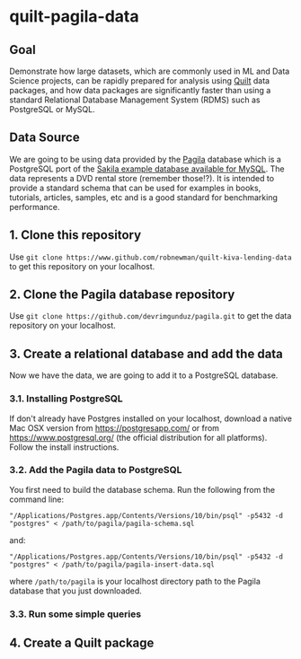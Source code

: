 # quilt-pagila-data

## Goal

Demonstrate how large datasets, which are commonly used in ML and Data Science projects, can be rapidly prepared for analysis using [Quilt](https://www.quiltdata.com) data packages, and how data packages are significantly faster than using a standard Relational Database Management System (RDMS) such as PostgreSQL or MySQL.

## Data Source

We are going to be using data provided by the [Pagila](https://github.com/devrimgunduz/pagila) database which is a PostgreSQL port of the [Sakila example database available for MySQL](https://dev.mysql.com/doc/sakila/en/). The data represents a DVD rental store (remember those!?). It is intended to provide a standard schema that can be used for examples in books, tutorials, articles, samples, etc and is a good standard for benchmarking performance.

## 1. Clone this repository

Use `git clone https://www.github.com/robnewman/quilt-kiva-lending-data` to get this repository on your localhost.

## 2. Clone the Pagila database repository

Use `git clone https://github.com/devrimgunduz/pagila.git` to get the data repository on your localhost.

## 3. Create a relational database and add the data

Now we have the data, we are going to add it to a PostgreSQL database.

### 3.1. Installing PostgreSQL

If don't already have Postgres installed on your localhost, download a native Mac OSX version from https://postgresapp.com/ or from https://www.postgresql.org/ (the official distribution for all platforms). Follow the install instructions.

### 3.2. Add the Pagila data to PostgreSQL

You first need to build the database schema. Run the following from the command line:

`"/Applications/Postgres.app/Contents/Versions/10/bin/psql" -p5432 -d "postgres" < /path/to/pagila/pagila-schema.sql`

and:

`"/Applications/Postgres.app/Contents/Versions/10/bin/psql" -p5432 -d "postgres" < /path/to/pagila/pagila-insert-data.sql`

where `/path/to/pagila` is your localhost directory path to the Pagila database that you just downloaded.

### 3.3. Run some simple queries

## 4. Create a Quilt package
